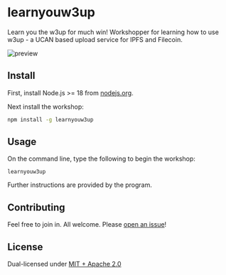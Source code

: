 # learnyouw3up

Learn you the w3up for much win! Workshopper for learning how to use w3up - a UCAN based upload service for IPFS and Filecoin.

![preview](https://w3s.link/ipfs/bafybeihlswt3jhxdjb6wd7stozrpx6z23vn6pinxjm3ehk5evhwc5jswra)

## Install

First, install Node.js >= 18 from [nodejs.org](https://nodejs.org).

Next install the workshop:

```sh
npm install -g learnyouw3up
```

## Usage

On the command line, type the following to begin the workshop:

```console
learnyouw3up
```

Further instructions are provided by the program.

## Contributing

Feel free to join in. All welcome. Please [open an issue](https://github.com/web3-storage/learnyouw3up/issues)!

## License

Dual-licensed under [MIT + Apache 2.0](https://github.com/web3-storage/learnyouw3up/blob/main/LICENSE.md)
